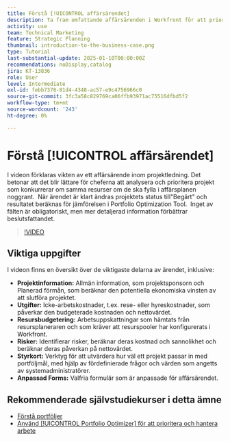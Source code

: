 ```yaml
---
title: Förstå [!UICONTROL affärsärendet]
description: Ta fram omfattande affärsärenden i Workfront för att prioritera projekt genom att inkludera detaljerad projektinformation, utgifter, arbete- och riskanalys, poängkort och anpassade formulär för strukturerad portföljhantering.
activity: use
team: Technical Marketing
feature: Strategic Planning
thumbnail: introduction-to-the-business-case.png
type: Tutorial
last-substantial-update: 2025-01-10T00:00:00Z
recommendations: noDisplay,catalog
jira: KT-13836
role: User
level: Intermediate
exl-id: febb7378-81d4-4348-ac57-e9c4756966c0
source-git-commit: 3fc3a58c829769ca06ffb93971ac75516dfbd5f2
workflow-type: tm+mt
source-wordcount: '243'
ht-degree: 0%

---
```


# Förstå [!UICONTROL affärsärendet]

I videon förklaras vikten av ett affärsärende inom projektledning. Det betonar att det blir lättare för cheferna att analysera och prioritera projekt som konkurrerar om samma resurser om de ska fylla i affärsplanen noggrant. &#x200B; När ärendet är klart ändras projektets status till&quot;Begärt&quot; och resultatet beräknas för jämförelsen i Portfolio Optimization Tool. &#x200B; Inget av fälten är obligatoriskt, men mer detaljerad information förbättrar beslutsfattandet. &#x200B;

>[!VIDEO](https://video.tv.adobe.com/v/3442848/?quality=12&learn=on&enablevpops&captions=swe)

## Viktiga uppgifter

I videon finns en översikt över de viktigaste delarna av ärendet, inklusive:

* **Projektinformation:** Allmän information, som projektsponsorn och Planerad förmån, som beräknar den potentiella ekonomiska vinsten av att slutföra projektet. &#x200B;
* **Utgifter:** Icke-arbetskostnader, t.ex. rese- eller hyreskostnader, som påverkar den budgeterade kostnaden och nettovärdet. &#x200B;
* **Resursbudgetering:** Arbetsuppskattningar som hämtats från resursplaneraren och som kräver att resurspooler har konfigurerats i Workfront. &#x200B;
* **Risker:** Identifierar risker, beräknar deras kostnad och sannolikhet och beräknar deras påverkan på nettovärdet. &#x200B;
* **Styrkort:** Verktyg för att utvärdera hur väl ett projekt passar in med portföljmål, med hjälp av fördefinierade frågor och värden som angetts av systemadministratörer. &#x200B;
* **Anpassad Forms:** Valfria formulär som är anpassade för affärsärendet. &#x200B;


## Rekommenderade självstudiekurser i detta ämne

* [Förstå portföljer](/help/portfolios-and-programs/overview-of-adobe-workfront-portfolios.md)
* [Använd [!UICONTROL Portfolio Optimizer] för att prioritera och hantera arbete](/help/portfolios-and-programs/prioritize-and-manage-work-with-portfolios.md)
